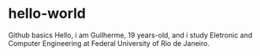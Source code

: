# hello-world
Github basics
Hello, i am Guilherme, 19 years-old, and i study Eletronic and Computer Engineering at Federal University of Rio de Janeiro.
